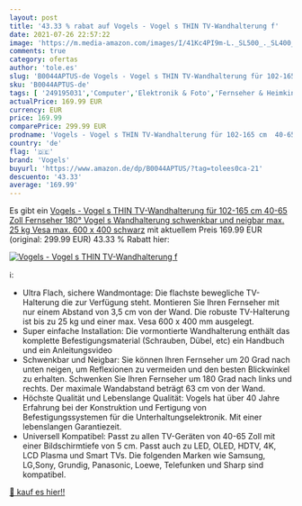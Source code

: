 ```yaml
---
layout: post
title: '43.33 % rabat auf Vogels - Vogel s THIN TV-Wandhalterung f'
date: 2021-07-26 22:57:22
image: 'https://m.media-amazon.com/images/I/41Kc4PI9m-L._SL500_._SL400_.jpg'
comments: true
category: ofertas
author: 'tole.es'
slug: 'B0044APTUS-de Vogels - Vogel s THIN TV-Wandhalterung für 102-165 cm...'
sku: 'B0044APTUS-de'
tags: [ '249195031','Computer','Elektronik & Foto','Fernseher & Heimkino','Heimkino, TV & Video Zubehör','Monitore','Produkte','TV-Halterungen & Ständer','TV-Wand- & Deckenhalterungen','vogels', ]
actualPrice: 169.99 EUR
currency: EUR
price: 169.99
comparePrice: 299.99 EUR
prodname: 'Vogels - Vogel s THIN TV-Wandhalterung für 102-165 cm  40-65 Zoll  Fernseher  180° Vogel s Wandhalterung schwenkbar und neigbar  max. 25 kg  Vesa max. 600 x 400  schwarz'
country: 'de'
flag: '🇩🇪'
brand: 'Vogels'
buyurl: 'https://www.amazon.de/dp/B0044APTUS/?tag=tolees0ca-21'
descuento: '43.33'
average: '169.99'
---
```


Es gibt ein [Vogels - Vogel s THIN TV-Wandhalterung für 102-165 cm  40-65 Zoll  Fernseher  180° Vogel s Wandhalterung schwenkbar und neigbar  max. 25 kg  Vesa max. 600 x 400  schwarz](https://www.amazon.de/dp/B0044APTUS/?tag=tolees0ca-21) mit aktuellem Preis 169.99 EUR (original: 299.99 EUR) 43.33 % Rabatt hier:

[![Vogels - Vogel s THIN TV-Wandhalterung f](https://m.media-amazon.com/images/I/41Kc4PI9m-L._SL500_._SL400_.jpg)](https://www.amazon.de/dp/B0044APTUS/?tag=tolees0ca-21)

ℹ️:

- Ultra Flach, sichere Wandmontage: Die flachste bewegliche TV-Halterung die zur Verfügung steht. Montieren Sie Ihren Fernseher mit nur einem Abstand von 3,5 cm von der Wand. Die robuste TV-Halterung ist bis zu 25 kg und einer max. Vesa 600 x 400 mm ausgelegt.
- Super einfache Installation: Die vormontierte Wandhalterung enthält das komplette Befestigungsmaterial (Schrauben, Dübel, etc) ein Handbuch und ein Anleitungsvideo
- Schwenkbar und Neigbar: Sie können Ihren Fernseher um 20 Grad nach unten neigen, um Reflexionen zu vermeiden und den besten Blickwinkel zu erhalten. Schwenken Sie Ihren Fernseher um 180 Grad nach links und rechts. Der maximale Wandabstand beträgt 63 cm von der Wand.
- Höchste Qualität und Lebenslange Qualität: Vogels hat über 40 Jahre Erfahrung bei der Konstruktion und Fertigung von Befestigungssystemen für die Unterhaltungselektronik. Mit einer lebenslangen Garantiezeit.
- Universell Kompatibel: Passt zu allen TV-Geräten von 40-65 Zoll mit einer Bildschirmtiefe von 5 cm. Passt auch zu LED, OLED, HDTV, 4K, LCD Plasma und Smart TVs. Die folgenden Marken wie Samsung, LG,Sony, Grundig, Panasonic, Loewe, Telefunken und Sharp sind kompatibel.

[🛒 kauf es hier!!](https://www.amazon.de/dp/B0044APTUS/?tag=tolees0ca-21)
